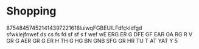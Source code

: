 # Shopping
875484574521414397221618luiwqFGBEUILFdfçkldfgd   
sfwklejfnwef
ds
cs
fs
fd
sf
sf
s
f
wef
wE
ERG
ER
G
DFE
GF
EAR
GA
RG
R
V
GR
G
AER
GR
G
ER
H
TH
G
HG
BN
GNB
SFG
GR
HR
TU
T
AT
YAT
Y
5


